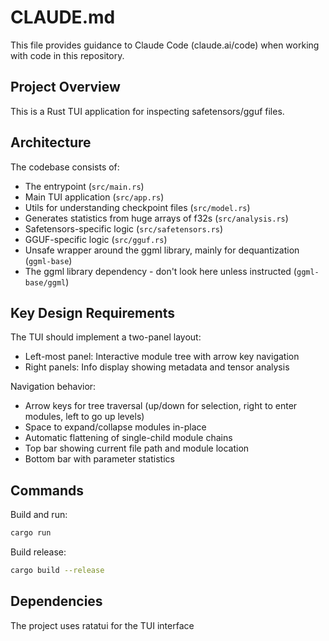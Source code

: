 # CLAUDE.md

This file provides guidance to Claude Code (claude.ai/code) when working with code in this repository.

## Project Overview

This is a Rust TUI application for inspecting safetensors/gguf files.

## Architecture

The codebase consists of:
- The entrypoint (`src/main.rs`)
- Main TUI application (`src/app.rs`)
- Utils for understanding checkpoint files (`src/model.rs`)
- Generates statistics from huge arrays of f32s  (`src/analysis.rs`)
- Safetensors-specific logic (`src/safetensors.rs`)
- GGUF-specific logic (`src/gguf.rs`)
- Unsafe wrapper around the ggml library, mainly for dequantization (`ggml-base`)
- The ggml library dependency - don't look here unless instructed (`ggml-base/ggml`)

## Key Design Requirements

The TUI should implement a two-panel layout:
- Left-most panel: Interactive module tree with arrow key navigation
- Right panels: Info display showing metadata and tensor analysis

Navigation behavior:
- Arrow keys for tree traversal (up/down for selection, right to enter modules, left to go up levels)
- Space to expand/collapse modules in-place
- Automatic flattening of single-child module chains
- Top bar showing current file path and module location
- Bottom bar with parameter statistics

## Commands

Build and run:
```bash
cargo run
```

Build release:
```bash
cargo build --release
```

## Dependencies

The project uses ratatui for the TUI interface
